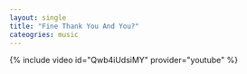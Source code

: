 ```yaml
---
layout: single
title: "Fine Thank You And You?"
cateogries: music
---
```

{% include video id="Qwb4iUdsiMY" provider="youtube" %}
